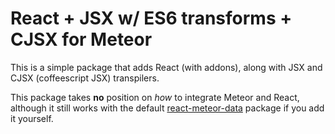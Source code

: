 # React + JSX w/ ES6 transforms + CJSX for Meteor

This is a simple package that adds React (with addons), along with JSX and CJSX (coffeescript JSX) transpilers.

This package takes **no** position on *how* to integrate Meteor and React, although it still works with the default [react-meteor-data](http://react-in-meteor.readthedocs.org/en/latest/meteor-data/) package if you add it yourself.
